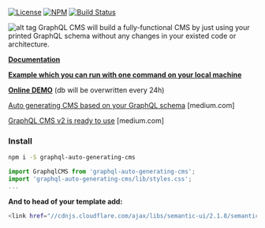 [![License](https://img.shields.io/npm/l/graphql-auto-generating-cms.svg)](https://www.npmjs.com/package/graphql-auto-generating-cms)
[![NPM](https://img.shields.io/npm/v/graphql-auto-generating-cms.svg)](https://www.npmjs.com/package/graphql-auto-generating-cms)
[![Build Status](https://travis-ci.org/sarkistlt/graphql-auto-generating-cms.svg?branch=master)](https://travis-ci.org/sarkistlt/graphql-auto-generating-cms)

![alt tag](https://github.com/sarkistlt/graphql-auto-generating-cms/blob/master/example/screenshots/Screen-Shot-2016-10-31-at-10.33.13-AM.png)
GraphQL CMS will build a fully-functional CMS by just using your printed GraphQL schema without any changes in your existed code or architecture.

**[Documentation](https://sarkistlt.gitbooks.io/graphql-cms/content/)**

**[Example which you can run with one command on your local machine](/example/)**

**[Online DEMO](http://web4fly.com:7700/)** (db will be overwritten every 24h)

[Auto generating CMS based on your GraphQL schema](https://medium.com/@sarkis.tlt/auto-generating-cms-based-on-your-graphql-schema-5eaa6b07987b#.7lk3gbz0b) [medium.com]

[GraphQL CMS v2 is ready to use](https://medium.com/@sarkis.tlt/graphql-cms-v2-is-ready-to-use-bceee835e489#.vsufwqrye) [medium.com]

### Install
~~~sh
npm i -S graphql-auto-generating-cms
~~~
~~~js
import GraphqlCMS from 'graphql-auto-generating-cms';
import 'graphql-auto-generating-cms/lib/styles.css';
...
~~~

**And to head of your template add:**

~~~sh
<link href="//cdnjs.cloudflare.com/ajax/libs/semantic-ui/2.1.8/semantic.css" rel="stylesheet">
~~~
